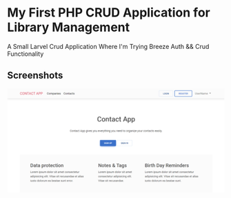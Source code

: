 # My First PHP CRUD Application for Library Management
A Small Larvel Crud Application Where I'm Trying Breeze Auth && Crud Functionality

## Screenshots

![Screenshot 1](./resources/images/Screenshot.png)

